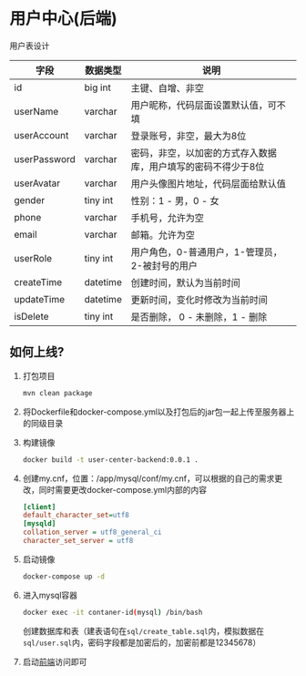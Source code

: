 # 用户中心(后端)

用户表设计

| 字段           | 数据类型     | 说明                              |
|--------------|----------|---------------------------------|
| id           | big int  | 主键、自增、非空                        |
| userName     | varchar  | 用户昵称，代码层面设置默认值，可不填              |
| userAccount  | varchar  | 登录账号，非空，最大为8位                   |
| userPassword | varchar  | 密码，非空，以加密的方式存入数据库，用户填写的密码不得少于8位 |
| userAvatar   | varchar  | 用户头像图片地址，代码层面给默认值               |
| gender       | tiny int | 性别：1 - 男，0 - 女                  |
| phone        | varchar  | 手机号，允许为空                        |
| email        | varchar  | 邮箱。允许为空                         |
| userRole     | tiny int | 用户角色，0-普通用户，1-管理员，2-被封号的用户      |
| createTime   | datetime | 创建时间，默认为当前时间                    |
| updateTime   | datetime | 更新时间，变化时修改为当前时间                 |
| isDelete     | tiny int | 是否删除， 0 - 未删除，1 - 删除            |



## 如何上线?

1. 打包项目

	```sh
	mvn clean package
	```

2. 将Dockerfile和docker-compose.yml以及打包后的jar包一起上传至服务器上的同级目录

3. 构建镜像

	```sh
	docker build -t user-center-backend:0.0.1 . 
	```

4. 创建my.cnf，位置：/app/mysql/conf/my.cnf，可以根据的自己的需求更改，同时需要更改docker-compose.yml内部的内容

	```ini
	[client]
	default_character_set=utf8
	[mysqld]
	collation_server = utf8_general_ci
	character_set_server = utf8
	```

5. 启动镜像

	```sh
	docker-compose up -d
	```

6. 进入mysql容器

	```sh
	docker exec -it contaner-id(mysql) /bin/bash
	```

	创建数据库和表（建表语句在`sql/create_table.sql`内，模拟数据在`sql/user.sql`内，密码字段都是加密后的，加密前都是12345678）

7. 启动[前端](https://github.com/chengquanxu/user-center-frontend)访问即可 







